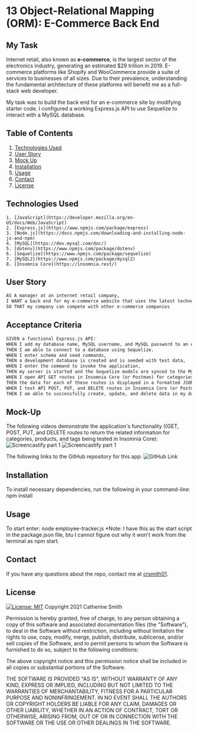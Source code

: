 # 13 Object-Relational Mapping (ORM): E-Commerce Back End

## My Task

Internet retail, also known as **e-commerce**, is the largest sector of the electronics industry, generating an estimated $29 trillion in 2019. E-commerce platforms like Shopify and WooCommerce provide a suite of services to businesses of all sizes. Due to their prevalence, understanding the fundamental architecture of these platforms will benefit me as a full-stack web developer.

My task was to build the back end for an e-commerce site by modifying starter code. I configured a working Express.js API to use Sequelize to interact with a MySQL database.

## Table of Contents
1. [Technologies Used](#Technologies-Used)
2. [User Story](#User-Story)
3. [Mock Up](#Mock-Up)
4. [Installation](#Installation)
5. [Usage](#Usage)
6. [Contact](#Contact)
7. [License](#License)


## Technologies Used 
```
1. [JavaScript](https://developer.mozilla.org/en-US/docs/Web/JavaScript)
2. [Express.js](https://www.npmjs.com/package/express)
3. [Node.js](https://docs.npmjs.com/downloading-and-installing-node-js-and-npm)
4. [MySQL](https://dev.mysql.com/doc/)
5. [dotenv](https://www.npmjs.com/package/dotenv)
6. [Sequelize](https://www.npmjs.com/package/sequelize) 
7. [MySQL2](https://www.npmjs.com/package/mysql2)
8. [Insomnia Core](https://insomnia.rest/)
```

## User Story

```md
AS A manager at an internet retail company,
I WANT a back end for my e-commerce website that uses the latest technologies
SO THAT my company can compete with other e-commerce companies
```

## Acceptance Criteria

```md
GIVEN a functional Express.js API:
WHEN I add my database name, MySQL username, and MySQL password to an environment variable file,
THEN I am able to connect to a database using Sequelize.
WHEN I enter schema and seed commands,
THEN a development database is created and is seeded with test data,
WHEN I enter the command to invoke the application,
THEN my server is started and the Sequelize models are synced to the MySQL database.
WHEN I open API GET routes in Insomnia Core (or Postman) for categories, products, or tags,
THEN the data for each of these routes is displayed in a formatted JSON.
WHEN I test API POST, PUT, and DELETE routes in Insomnia Core (or Postman), 
THEN I am able to successfully create, update, and delete data in my database.
```

## Mock-Up
The following videos demonstrate the application's functionality ((GET, POST, PUT, and DELETE routes to return the related information for categories,  products, and tags being tested in Insomnia Core):
![Screencastify part 1](https://drive.google.com/file/d/1pP0tFmdiYcwxasEkMsEufnfXzIDGT_Ml/view)
![Screencastify part 1](https://drive.google.com/file/d/1hEnVgGYu7ap5Bmr36-hY_QSjZvjvDhqG/view)


The following links to the GitHub repository for this app:
![GitHub Link](https://github.com/crsmith01/hw12-e-commerce-back-end)

## Installation
To install necessary dependencies, run the following in your command-line:
npm install

## Usage
To start enter: node employee-tracker.js
*Note: I have this as the start script in the package.json file, btu I cannot figure out why it won't work from the terminal as npm start.

## Contact
If you have any questions about the repo, contact me at [crsmith01](https://github.com/crsmith01).


## License
  [![License: MIT](https://img.shields.io/badge/License-MIT-yellow.svg)](https://opensource.org/licenses/MIT)
Copyright 2021 Catherine Smith

Permission is hereby granted, free of charge, to any person obtaining a copy of this software and associated documentation files (the "Software"), to deal in the Software without restriction, including without limitation the rights to use, copy, modify, merge, publish, distribute, sublicense, and/or sell copies of the Software, and to permit persons to whom the Software is furnished to do so, subject to the following conditions:

The above copyright notice and this permission notice shall be included in all copies or substantial portions of the Software.

THE SOFTWARE IS PROVIDED "AS IS", WITHOUT WARRANTY OF ANY KIND, EXPRESS OR IMPLIED, INCLUDING BUT NOT LIMITED TO THE WARRANTIES OF MERCHANTABILITY, FITNESS FOR A PARTICULAR PURPOSE AND NONINFRINGEMENT. IN NO EVENT SHALL THE AUTHORS OR COPYRIGHT HOLDERS BE LIABLE FOR ANY CLAIM, DAMAGES OR OTHER LIABILITY, WHETHER IN AN ACTION OF CONTRACT, TORT OR OTHERWISE, ARISING FROM, OUT OF OR IN CONNECTION WITH THE SOFTWARE OR THE USE OR OTHER DEALINGS IN THE SOFTWARE.
